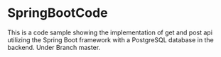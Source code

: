 # SpringBootCode
This is a code sample showing the implementation of get and post api utilizing the Spring Boot framework with a PostgreSQL database in the backend. Under Branch master.
